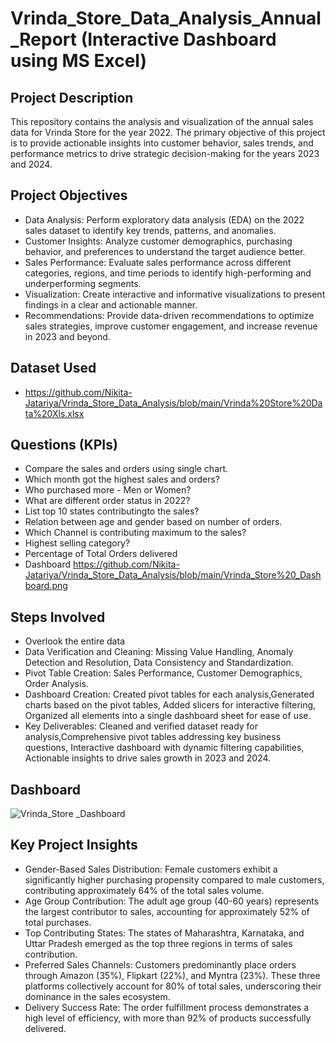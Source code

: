 # Vrinda_Store_Data_Analysis_Annual_Report (Interactive Dashboard using MS Excel)
## Project Description
This repository contains the analysis and visualization of the annual sales data for Vrinda Store for the year 2022. The primary objective of this project is to provide actionable insights into customer behavior, sales trends, and performance metrics to drive strategic decision-making for the years 2023 and 2024.

## Project Objectives
- Data Analysis: Perform exploratory data analysis (EDA) on the 2022 sales dataset to identify key trends, patterns, and anomalies.
- Customer Insights: Analyze customer demographics, purchasing behavior, and preferences to understand the target audience better.
- Sales Performance: Evaluate sales performance across different categories, regions, and time periods to identify high-performing and underperforming segments.
- Visualization: Create interactive and informative visualizations to present findings in a clear and actionable manner.
- Recommendations: Provide data-driven recommendations to optimize sales strategies, improve customer engagement, and increase revenue in 2023 and beyond.

## Dataset Used
- https://github.com/Nikita-Jatariya/Vrinda_Store_Data_Analysis/blob/main/Vrinda%20Store%20Data%20Xls.xlsx

## Questions (KPIs)

- Compare the sales and orders using single chart.
- Which month got the highest sales and orders?
- Who purchased more - Men or Women?
- What are different order status in 2022?
- List top 10 states contributingto the sales?
- Relation between age and gender based on number of orders.
- Which Channel is contributing maximum to the sales?
- Highest selling category?
- Percentage of Total Orders delivered
- Dashboard https://github.com/Nikita-Jatariya/Vrinda_Store_Data_Analysis/blob/main/Vrinda_Store%20_Dashboard.png

## Steps Involved
- Overlook the entire data
- Data Verification and Cleaning: Missing Value Handling, Anomaly Detection and Resolution, Data Consistency and Standardization.
- Pivot Table Creation: Sales Performance, Customer Demographics, Order Analysis.
- Dashboard Creation: Created pivot tables for each analysis,Generated charts based on the pivot tables, Added slicers for interactive filtering, Organized all elements into a single dashboard sheet for ease of use.
- Key Deliverables: Cleaned and verified dataset ready for analysis,Comprehensive pivot tables addressing key business questions, Interactive dashboard with dynamic filtering capabilities, Actionable insights to drive sales growth in 2023 and 2024.

## Dashboard
![Vrinda_Store _Dashboard](https://github.com/user-attachments/assets/037abb40-b82d-426a-8996-795c762ad537)


## Key Project Insights
- Gender-Based Sales Distribution: Female customers exhibit a significantly higher purchasing propensity compared to male customers, contributing approximately 64% of the total sales volume.
- Age Group Contribution: The adult age group (40-60 years) represents the largest contributor to sales, accounting for approximately 52% of total purchases.
- Top Contributing States: The states of Maharashtra, Karnataka, and Uttar Pradesh emerged as the top three regions in terms of sales contribution.
- Preferred Sales Channels: Customers predominantly place orders through Amazon (35%), Flipkart (22%), and Myntra (23%). These three platforms collectively account for 80% of total sales, underscoring their dominance in the sales ecosystem.
- Delivery Success Rate: The order fulfillment process demonstrates a high level of efficiency, with more than 92% of products successfully delivered.
  
